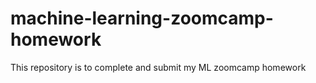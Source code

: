 # machine-learning-zoomcamp-homework
This repository is to complete and submit my ML zoomcamp homework
